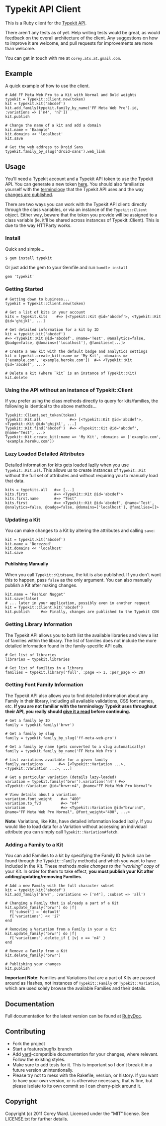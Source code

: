 Typekit API Client
==================

This is a Ruby client for the [Typekit API](http://typekit.com/docs/api).

There aren't any tests as of yet. Help writing tests would be great, as would feedback on the overall architecture of the 
client. Any suggestions on how to improve it are welcome, and pull requests for improvements are more than welcome.

You can get in touch with me at `corey.atx.at.gmail.com`.

Example
-------

A quick example of how to use the client. 

    # Add FF Meta Web Pro to a Kit with Normal and Bold weights
    typekit = Typekit::Client.new(token)
    kit = typekit.kit('abcdef')
    kit.add_family(typekit.family_by_name('FF Meta Web Pro').id, :variations => ['n4', 'n7'])
    kit.publish
    
    # Change the name of a kit and add a domain
    kit.name = 'Example'
    kit.domains << 'localhost'
    kit.save
    
    # Get the web address to Droid Sans
    typekit.family_by_slug('droid-sans').web_link

Usage
-----

You'll need a Typekit account and a Typekit API token to use the Typekit API. You can generate a new token 
[here](https://typekit.com/account/tokens). You should also familiarize yourself with the 
[terminology](http://typekit.com/docs/api/terminology) that the Typekit API uses and the way [changes are published](http://typekit.com/docs/api/kits).

There are two ways you can work with the Typekit API client: directly through the class variables, or via an
instance of the `Typekit::Client` object. Either way, beware that the token you provide will be assigned to
a class variable (ie. it'll be shared across instances of Typekit::Client). This is due to the way HTTParty works.

### Install

Quick and simple...

    $ gem install typekit

Or just add the gem to your Gemfile and run `bundle install`

    gem 'typekit'


### Getting Started

    # Getting down to business...
    typekit = Typekit::Client.new(token)
  
    # Get a list of kits in your account
    kits = typekit.kits    #=> [<Typekit::Kit @id='abcdef'>, <Typekit::Kit @id='ghijkl', ...]

    # Get detailed information for a kit by ID
    kit = typekit.kit('abcdef')
    #=> <Typekit::Kit @id='abcdef', @name='Test', @analytics=false, @badge=false, @domains=['localhost'], @families=[...]>
    
    # Create a new kit with the default badge and analytics settings
    kit = typekit.create_kit(:name => 'My Kit', :domains => ['example.com', 'example.heroku.com'])  #=> <Typekit::Kit @id='abcdef', ...>
    
    # Delete a kit (where `kit` is an instance of Typekit::Kit)
    kit.delete

### Using the API without an instance of Typekit::Client

If you prefer using the class methods directly to query for kits/families, the following is identical to the above methods...

    Typekit::Client.set_token(token)
    Typekit::Kit.all             #=> [<Typekit::Kit @id='abcdef'>, <Typekit::Kit @id='ghijkl', ...]
    Typekit::Kit.find('abcdef')  #=> <Typekit::Kit @id='abcdef', @name="Test", ...>
    Typekit::Kit.create_kit(:name => 'My Kit', :domains => ['example.com', 'example.heroku.com'])

### Lazy Loaded Detailed Attributes    

Detailed information for kits gets loaded lazily when you use `Typekit::Kit.all`. This allows us to create instances
of `Typekit::Kit` without the full set of attributes and without requiring you to manually load that data.

    kits = typekits.all   #=> [...]
    kits.first            #=> <Typekit::Kit @id='abcdef'>
    kits.first.name       #=> "Test"
    kits.first            #=> <Typekit::Kit @id='abcdef', @name='Test', @analytics=false, @badge=false, @domains=['localhost'], @families=[]>

### Updating a Kit

You can make changes to a Kit by altering the attributes and calling `save`:

    kit = typekit.kit('abcdef')
    kit.name = 'Derezzed'
    kit.domains << 'localhost'
    kit.save

#### Publishing Manually

When you call `Typekit::Kit#save`, the kit is also published. If you don't want this to happen, pass `false` as the only argument. You can also manually publish a Kit after making changes.

    kit.name = 'Fashion Nugget'
    kit.save(false)
    # ... later in your application, possibly even in another request
    kit = Typekit::Client.kit('abcdef')
    kit.publish     #=> Finally, changes are published to the Typekit CDN
    
### Getting Library Information

The Typekit API allows you to both list the available libraries and view a list of families within the library. The list
of families does not include the more detailed information found in the family-specific API calls.

    # Get list of libraries
    libraries = typekit.libraries
    
    # Get list of families in a library
    families = typekit.library('full', :page => 1, :per_page => 20)

### Getting Font Family Information

The Typekit API also allows you to find detailed information about any Family in their library, including all available
validations, CSS font names, etc. **If you are not familiar with the terminology Typekit uses throughout their API, you 
really should [give it a read](http://typekit.com/docs/api/terminology) before continuing.**

    # Get a family by ID
    family = typekit.family('brwr')
    
    # Get a family by slug
    family = typekit.family_by_slug('ff-meta-web-pro')
    
    # Get a family by name (gets converted to a slug automatically)
    family = typekit.family_by_name('FF Meta Web Pro')
    
    # List variations available for a given family
    family.variations       #=> [<Typekit::Variation ...>, <Typekit::Variation ...>, ...]
    
    # Get a particular variation (details lazy-loaded)
    variation = typekit.family('brwr').variation('n4') #=> <Typekit::Variation @id="brwr:n4", @name="FF Meta Web Pro Normal">
    
    # View details about a variation
    variation.font_weight    #=> "400"
    variation.to_fvd         #=> "n4"
    variation                #=> <Typekit::Variation @id="brwr:n4", @name="FF Meta Web Pro Normal", @font_weight="400", ...>
    
**Note**: Variations, like Kits, have detailed information loaded lazily. If you would like to load data for a Variation 
without accessing an individual attribute you can simply call `Typekit::Variation#fetch`.

### Adding a Family to a Kit

You can add Families to a kit by specifying the Family ID (which can be found through the `Typekit::Family` methods) and 
which you want to have included in the Kit. These methods *make changes to the "working" copy* of your Kit. In order for them 
to take effect, **you must publish your Kit after adding/updating/removing Families**.
    
    # Add a new Family with the full character subset
    kit = typekit.kit('abcdef')
    kit.add_family('brwr', :variations => ['n4'], :subset => 'all')
    
    # Changing a Family that is already a part of a Kit
    kit.update_family('brwr') do |f|
      f['subset'] = 'default'
      f['variations'] << 'i7'
    end
    
    # Removing a Variation from a Family in your a Kit
    kit.update_family('brwr') do |f|
      f['variations'].delete_if { |v| v == 'n4' }
    end
    
    # Remove a Family from a Kit
    kit.delete_family('brwr')
    
    # Publishing your changes
    kit.publish
    
**Important Note**: Families and Variations that are a part of Kits are passed around as Hashes, not instances of `Typekit::Family` or 
`Typekit::Variation`, which are used solely browse the available Families and their details.
    
Documentation
-------------

Full documentation for the latest version can be found at [RubyDoc](http://rubydoc.info/github/coreyward/typekit).

Contributing
------------

* Fork the project
* Start a feature/bugfix branch
* Add [yard](http://yardoc.org/)-compatible documentation for your changes, where relevant. Follow the existing styles.
* Make sure to add tests for it. This is important so I don't break it in a future version unintentionally.
* Please try not to mess with the Rakefile, version, or history. If you want to have your own version, or is otherwise necessary, that is fine, but please isolate to its own commit so I can cherry-pick around it.

Copyright
---------

Copyright (c) 2011 Corey Ward. Licensed under the "MIT" license. See LICENSE.txt for
further details.

